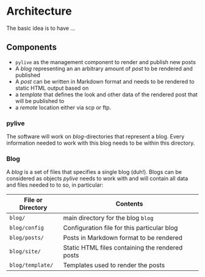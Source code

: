 # Architecture

The basic idea is to have ...

## Components

  * `pylive` as the management component to render and publish new posts
  * A _blog_ representing an an arbitrary amount of _post_ to be rendered
    and published
  * A _post_ can be written in Markdown format and needs to be rendered
    to static HTML output based on
  * a _template_ that defines the look and other data of the rendered post
    that will be published to
  * a _remote_ location either via scp or ftp.

### pylive

The software will work on _blog_-directories that represent a blog.
Every information needed to work with this blog needs to be within this
directory.

### Blog

A _blog_ is a set of files that specifies a single blog (duh!).
Blogs can be considered as objects _pylive_ needs to work with and will contain
all data and files needed to to so, in particular:

| **File or Directory** | **Contents** |
| --- | --- |
| `blog/` | main directory for the blog `blog` |
| `blog/config` | Configuration file for this particular blog |
| `blog/posts/` | Posts in Markdown format to be rendered |
| `blog/site/` | Static HTML files containing the rendered posts |
| `blog/template/` | Templates used to render the posts |




